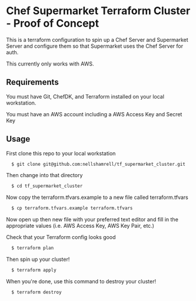 # Chef Supermarket Terraform Cluster - Proof of Concept

This is a terraform configuration to spin up a Chef Server and Supermarket Server and configure them so that Supermarket uses the Chef Server for auth.

This currently only works with AWS.

## Requirements
You must have Git, ChefDK, and Terraform installed on your local workstation.

You must have an AWS account including a AWS Access Key and Secret Key

## Usage

First clone this repo to your local workstation

```bash
  $ git clone git@github.com:nellshamrell/tf_supermarket_cluster.git
```

Then change into that directory

```bash
  $ cd tf_supermarket_cluster
```

Now copy the terraform.tfvars.example to a new file called terraform.tfvars

```bash
  $ cp terraform.tfvars.example terraform.tfvars
```

Now open up then new file with your preferred text editor and fill in the appropriate values (i.e. AWS Access Key, AWS Key Pair, etc.)

Check that your Terraform config looks good

```bash
  $ terraform plan
```

Then spin up your cluster!

```bash
  $ terraform apply
```

When you're done, use this command to destroy your cluster!

```bash
  $ terraform destroy
```
